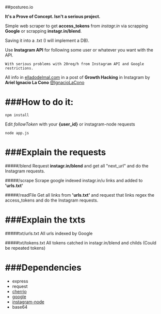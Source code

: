 ##postureo.io

**It's a Prove of Concept. Isn't a serious project.**

Simple web scraper to get **access_tokens** from _instagr.in_ via scrapping **Google** or scrapping **instagr.in/blend**.

Saving it into a .txt (I will implement a DB).

Use **Instagram API** for following some user or whatever you want with the API.

`With serious problems with 20req/h from Instagram API and Google restrictions.`

>
All info in [elladodelmal.com](http://www.elladodelmal.com/2015/02/growth-hacking-en-instagram-como-robar.html) in a post of **Growth Hacking** in Instagram by **Ariel Ignacio La Cono** [@IgnacioLaCono](https://twitter.com/IgnacioLaCono)


###How to do it:
=========

```shell
npm install
```

Edit _followToken_ with your **{user_id}** or instagram-node requests

```shell
node app.js
```

###Explain the requests
=========

#####/blend
Request __instagr.in/blend__ and get all "next_url" and do the Instagram requests.

#####/scrape
Scrape google indexed instagr.in/u links and added to __'urls.txt'__

#####/readFile 
Get all links from __'urls.txt'__ and request that links regex the access_tokens and do the Instagram requests.

###Explain the txts
=========

#####txt/urls.txt
All urls indexed by Google

#####txt/tokens.txt
All tokens catched in instagr.in/blend and childs
(Could be repeated tokens)

###Dependencies
=========
- express 
- request 
- [cherrio](https://www.npmjs.com/package/cherrio)
- [google](https://www.npmjs.com/package/google)
- [instagram-node](https://www.npmjs.com/package/instagram-node)
- base64
